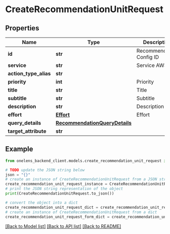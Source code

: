 # CreateRecommendationUnitRequest


## Properties

Name | Type | Description | Notes
------------ | ------------- | ------------- | -------------
**id** | **str** | Recommendation Config ID | 
**service** | **str** | Service AWS etc. | 
**action_type_alias** | **str** |  | [optional] 
**priority** | **int** | Priority | 
**title** | **str** | Title | 
**subtitle** | **str** | Subtitle | [optional] 
**description** | **str** | Description | 
**effort** | [**Effort**](Effort.md) | Effort | 
**query_details** | [**RecommendationQueryDetails**](RecommendationQueryDetails.md) |  | 
**target_attribute** | **str** |  | [optional] 

## Example

```python
from onelens_backend_client.models.create_recommendation_unit_request import CreateRecommendationUnitRequest

# TODO update the JSON string below
json = "{}"
# create an instance of CreateRecommendationUnitRequest from a JSON string
create_recommendation_unit_request_instance = CreateRecommendationUnitRequest.from_json(json)
# print the JSON string representation of the object
print(CreateRecommendationUnitRequest.to_json())

# convert the object into a dict
create_recommendation_unit_request_dict = create_recommendation_unit_request_instance.to_dict()
# create an instance of CreateRecommendationUnitRequest from a dict
create_recommendation_unit_request_form_dict = create_recommendation_unit_request.from_dict(create_recommendation_unit_request_dict)
```
[[Back to Model list]](../README.md#documentation-for-models) [[Back to API list]](../README.md#documentation-for-api-endpoints) [[Back to README]](../README.md)


